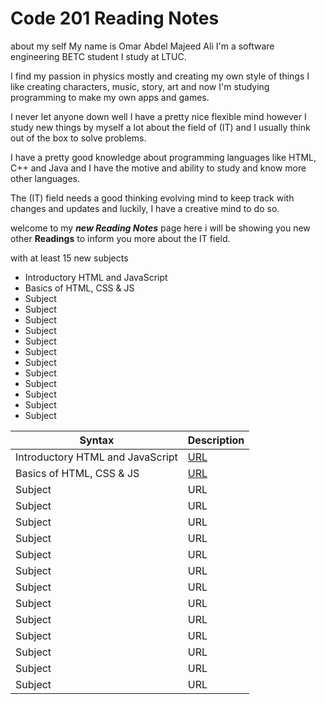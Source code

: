 # Code 201 Reading Notes

about my self My name is Omar Abdel Majeed Ali I'm a software engineering BETC student I study at LTUC.

I find my passion in physics mostly and creating my own style of things I like creating characters, music, story, art and now I'm studying programming to make my own apps and games.

I never let anyone down well I have a pretty nice flexible mind however I study new things by myself a lot about the field of (IT) and I usually think out of the box to solve problems.

I have a pretty good knowledge about programming languages like HTML, C++ and Java and I have the motive and ability to study and know more other languages.

The (IT) field needs a good thinking evolving mind to keep track with changes and updates and luckily, I have a creative mind to do so.

welcome to my ***new Reading Notes*** page here i will be showing you new other **Readings** to inform you more about the IT field.

with at least 15 new subjects

+ Introductory HTML and JavaScript
+ Basics of HTML, CSS & JS
+ Subject
+ Subject
+ Subject
+ Subject
+ Subject
+ Subject
+ Subject
+ Subject
+ Subject
+ Subject
+ Subject
+ Subject

| Syntax      | Description |
| ----------- | ----------- |
| Introductory HTML and JavaScript     | [URL](https://omaxrali.github.io/ReadingNotes2/class-01)         |
| Basics of HTML, CSS & JS     | [URL](https://omaxrali.github.io/ReadingNotes2/class-02)         |
| Subject     | URL         |
| Subject     | URL         |
| Subject     | URL         |
| Subject     | URL         |
| Subject     | URL         |
| Subject     | URL         |
| Subject     | URL         |
| Subject     | URL         |
| Subject     | URL         |
| Subject     | URL         |
| Subject     | URL         |
| Subject     | URL         |
| Subject     | URL         |
